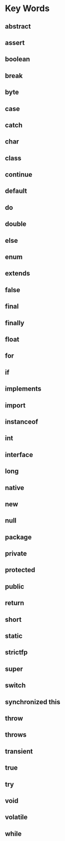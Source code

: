 # Key Words

## abstract
## assert
## boolean
## break
## byte
## case
## catch
## char
## class
## continue    
## default
## do
## double
## else
## enum
## extends
## false
## final
## finally
## float
## for
## if
## implements
## import
## instanceof
## int
## interface
## long
## native
## new
## null
## package
## private
## protected
## public
## return
## short
## static
## strictfp
## super
## switch
## synchronized this
## throw
## throws
## transient
## true
## try
## void
## volatile
## while
